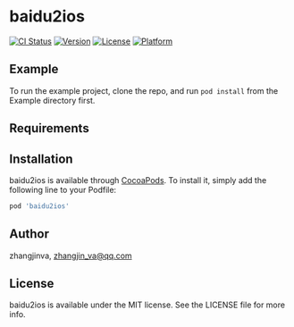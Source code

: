 # baidu2ios

[![CI Status](https://img.shields.io/travis/zhangjinva/baidu2ios.svg?style=flat)](https://travis-ci.org/zhangjinva/baidu2ios)
[![Version](https://img.shields.io/cocoapods/v/baidu2ios.svg?style=flat)](https://cocoapods.org/pods/baidu2ios)
[![License](https://img.shields.io/cocoapods/l/baidu2ios.svg?style=flat)](https://cocoapods.org/pods/baidu2ios)
[![Platform](https://img.shields.io/cocoapods/p/baidu2ios.svg?style=flat)](https://cocoapods.org/pods/baidu2ios)

## Example

To run the example project, clone the repo, and run `pod install` from the Example directory first.

## Requirements

## Installation

baidu2ios is available through [CocoaPods](https://cocoapods.org). To install
it, simply add the following line to your Podfile:

```ruby
pod 'baidu2ios'
```

## Author

zhangjinva, zhangjin_va@qq.com

## License

baidu2ios is available under the MIT license. See the LICENSE file for more info.
